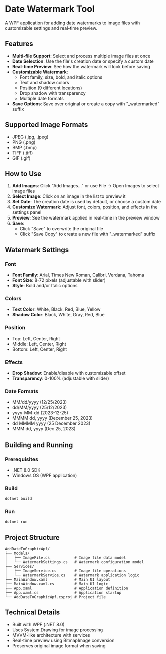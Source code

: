 # Date Watermark Tool

A WPF application for adding date watermarks to image files with customizable settings and real-time preview.

## Features

- **Multi-file Support**: Select and process multiple image files at once
- **Date Selection**: Use the file's creation date or specify a custom date
- **Real-time Preview**: See how the watermark will look before saving
- **Customizable Watermark**:
  - Font family, size, bold, and italic options
  - Text and shadow colors
  - Position (9 different locations)
  - Drop shadow with transparency
  - Multiple date formats
- **Save Options**: Save over original or create a copy with "_watermarked" suffix

## Supported Image Formats

- JPEG (.jpg, .jpeg)
- PNG (.png)
- BMP (.bmp)
- TIFF (.tiff)
- GIF (.gif)

## How to Use

1. **Add Images**: Click "Add Images..." or use File → Open Images to select image files
2. **Select Image**: Click on an image in the list to preview it
3. **Set Date**: The creation date is used by default, or choose a custom date
4. **Customize Watermark**: Adjust font, colors, position, and effects in the settings panel
5. **Preview**: See the watermark applied in real-time in the preview window
6. **Save**: 
   - Click "Save" to overwrite the original file
   - Click "Save Copy" to create a new file with "_watermarked" suffix

## Watermark Settings

### Font
- **Font Family**: Arial, Times New Roman, Calibri, Verdana, Tahoma
- **Font Size**: 8-72 pixels (adjustable with slider)
- **Style**: Bold and/or Italic options

### Colors
- **Text Color**: White, Black, Red, Blue, Yellow
- **Shadow Color**: Black, White, Gray, Red, Blue

### Position
- Top: Left, Center, Right
- Middle: Left, Center, Right  
- Bottom: Left, Center, Right

### Effects
- **Drop Shadow**: Enable/disable with customizable offset
- **Transparency**: 0-100% (adjustable with slider)

### Date Formats
- MM/dd/yyyy (12/25/2023)
- dd/MM/yyyy (25/12/2023)
- yyyy-MM-dd (2023-12-25)
- MMMM dd, yyyy (December 25, 2023)
- dd MMMM yyyy (25 December 2023)
- MMM dd, yyyy (Dec 25, 2023)

## Building and Running

### Prerequisites
- .NET 8.0 SDK
- Windows OS (WPF application)

### Build
```powershell
dotnet build
```

### Run
```powershell
dotnet run
```

## Project Structure

```
AddDateToGraphicWpf/
├── Models/
│   ├── ImageFile.cs           # Image file data model
│   └── WatermarkSettings.cs   # Watermark configuration model
├── Services/
│   ├── ImageService.cs        # Image file operations
│   └── WatermarkService.cs    # Watermark application logic
├── MainWindow.xaml            # Main UI layout
├── MainWindow.xaml.cs         # Main UI logic
├── App.xaml                   # Application definition
├── App.xaml.cs                # Application startup
└── AddDateToGraphicWpf.csproj # Project file
```

## Technical Details

- Built with WPF (.NET 8.0)
- Uses System.Drawing for image processing
- MVVM-like architecture with services
- Real-time preview using BitmapImage conversion
- Preserves original image format when saving
